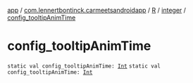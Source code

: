 [app](../../../index.md) / [com.lennertbontinck.carmeetsandroidapp](../../index.md) / [R](../index.md) / [integer](index.md) / [config_tooltipAnimTime](./config_tooltip-anim-time.md)

# config_tooltipAnimTime

`static val config_tooltipAnimTime: `[`Int`](https://kotlinlang.org/api/latest/jvm/stdlib/kotlin/-int/index.html)
`static val config_tooltipAnimTime: `[`Int`](https://kotlinlang.org/api/latest/jvm/stdlib/kotlin/-int/index.html)